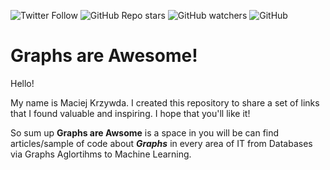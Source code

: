 ![Twitter Follow](https://img.shields.io/twitter/follow/mackrzywda?style=social)
![GitHub Repo stars](https://img.shields.io/github/stars/mkrzywda/GraphsAreAwsome?style=social)
![GitHub watchers](https://img.shields.io/github/watchers/mkrzywda/GraphsAreAwsome?style=social)
![GitHub](https://img.shields.io/github/license/mkrzywda/GraphsAreAwsome?style=flat-square)

# Graphs are Awesome!

Hello!

My name is Maciej Krzywda. I created this repository to share a set of links that I found valuable and inspiring. 
I hope that you'll like it!

So sum up **Graphs are Awsome** is a space in you will be can find articles/sample of code about **_Graphs_** in every area of IT from Databases via Graphs Aglortihms to Machine Learning.
